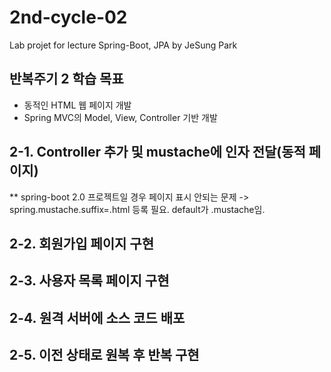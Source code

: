 # 2nd-cycle-02
Lab projet for lecture Spring-Boot, JPA by JeSung Park

## 반복주기 2 학습 목표
* 동적인 HTML 웹 페이지 개발
* Spring MVC의 Model, View, Controller 기반 개발

## 2-1. Controller 추가 및 mustache에 인자 전달(동적 페이지)
** spring-boot 2.0 프로젝트일 경우 페이지 표시 안되는 문제 -> spring.mustache.suffix=.html 등록 필요. default가 .mustache임.

## 2-2. 회원가입 페이지 구현

## 2-3. 사용자 목록 페이지 구현

## 2-4. 원격 서버에 소스 코드 배포

## 2-5. 이전 상태로 원복 후 반복 구현
